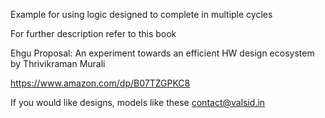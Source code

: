 Example for using logic designed to complete in multiple cycles

For further description refer to this book

Ehgu Proposal: An experiment towards an efficient HW design ecosystem
by Thrivikraman Murali

https://www.amazon.com/dp/B07TZGPKC8

If you would like designs, models like these contact@valsid.in


